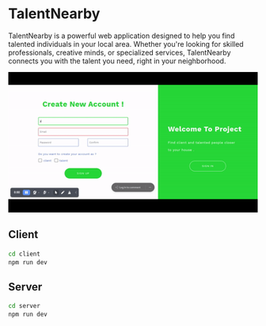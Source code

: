 # TalentNearby

TalentNearby is a powerful web application designed to help you find talented individuals in your local area. Whether you're looking for skilled professionals, creative minds, or specialized services, TalentNearby connects you with the talent you need, right in your neighborhood.

![TalentNearby Demo](./ezgif.com-optimize.gif)

## Client

```bash
cd client
npm run dev
```

## Server

```bash
cd server
npm run dev
```
